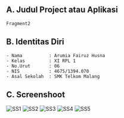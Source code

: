 ## A. Judul Project atau Aplikasi
    Fragment2
    
## B. Identitas Diri
    - Nama          : Arumia Fairuz Husna
    - Kelas         : XI RPL 1
    - No.Urut       : 06
    - NIS           : 4675/1394.070
    - Asal Sekolah  : SMK Telkom Malang
    
## C. Screenshoot
  ![SS1](https://s30.postimg.org/n3654cpox/ss1.png)
  ![SS2](https://s29.postimg.org/tpu38lzrr/ss2.png)
  ![SS3](https://s30.postimg.org/e13b23t2p/ss3.png)
  ![SS4](https://s29.postimg.org/l4izmo61j/ss4.png)
  ![SS5](https://s29.postimg.org/yxdmaz4tz/ss5.png)
